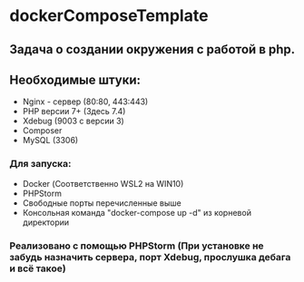 # dockerComposeTemplate

## Задача о создании окружения с работой в php. 
## Необходимые штуки:
- Nginx - сервер (80:80, 443:443)
- PHP версии 7+ (Здесь 7.4)
- Xdebug (9003 с версии 3) 
- Composer
- MySQL (3306)
### Для запуска:
- Docker (Соответственно WSL2 на WIN10)
- PHPStorm
- Свободные порты перечисленные выше
- Консольная команда "docker-compose up -d" из корневой директории

### Реализовано с помощью PHPStorm (При установке не забудь назначить сервера, порт Xdebug, прослушка дебага и всё такое)

